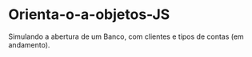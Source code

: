 # Orienta-o-a-objetos-JS
Simulando a abertura de um Banco, com clientes e tipos de contas (em andamento).
